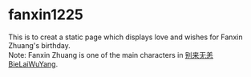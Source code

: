 # fanxin1225

This is to creat a static page which displays love and wishes for Fanxin Zhuang's birthday. \
Note: Fanxin Zhuang is one of the main characters in [别来无恙 BieLaiWuYang](http://www.jjwxc.net/onebook.php?novelid=3535685). 

